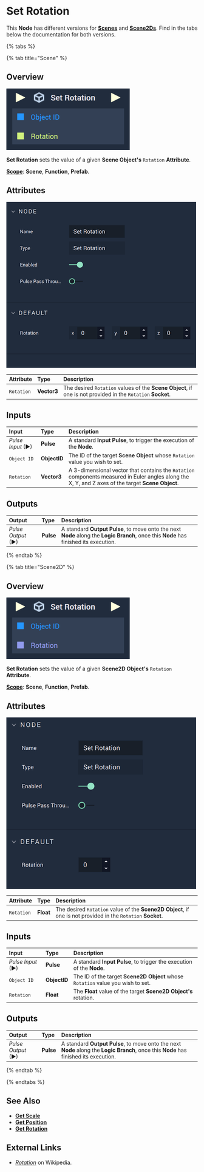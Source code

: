 # Set Rotation

This **Node** has different versions for [**Scenes**](../../../objects-and-types/project-objects/scene.md) and [**Scene2Ds**](../../../objects-and-types/project-objects/scene2d.md). Find in the tabs below the documentation for both versions.


{% tabs %}

{% tab title="Scene" %}

## Overview

![The Set Rotation Node.](../../../.gitbook/assets/setrotationupdatedimage.png)

**Set Rotation** sets the value of a given **Scene Object's** `Rotation` **Attribute**.

[**Scope**](../../overview.md#scopes): **Scene**, **Function**, **Prefab**.

## Attributes

![The Set Rotation Node Attributes.](../../../.gitbook/assets/setrotationatts3d.png)

| Attribute | Type | Description |
| :--- | :--- | :--- |
| `Rotation` | **Vector3** | The desired `Rotation` values of the **Scene Object**, if one is not provided in the `Rotation` **Socket**. |

## Inputs

| Input | Type | Description |
| :--- | :--- | :--- |
| _Pulse Input_ \(►\) | **Pulse** | A standard **Input Pulse**, to trigger the execution of the **Node**. |
| `Object ID` | **ObjectID** | The ID of the target **Scene Object** whose `Rotation` value you wish to set. |
| `Rotation` | **Vector3** | A 3-dimensional vector that contains the `Rotation` components measured in Euler angles along the X, Y, and Z axes of the target **Scene Object**. |

## Outputs

| Output | Type | Description |
| :--- | :--- | :--- |
| _Pulse Output_ \(►\) | **Pulse** | A standard **Output Pulse**, to move onto the next **Node** along the **Logic Branch**, once this **Node** has finished its execution. |


{% endtab %}


{% tab title="Scene2D" %}



## Overview

![The Set Rotation Node.](../../../.gitbook/assets/setrotationnode2d.png)

**Set Rotation** sets the value of a given **Scene2D Object's** `Rotation` **Attribute**.

[**Scope**](../../overview.md#scopes): **Scene**, **Function**, **Prefab**.

## Attributes

![The Set Rotation Node Attributes.](../../../.gitbook/assets/setrotationatts2d.png)

| Attribute | Type | Description |
| :--- | :--- | :--- |
| `Rotation` | **Float** | The desired `Rotation` value of the **Scene2D Object**, if one is not provided in the `Rotation` **Socket**. |

## Inputs

| Input | Type | Description |
| :--- | :--- | :--- |
| _Pulse Input_ \(►\) | **Pulse** | A standard **Input Pulse**, to trigger the execution of the **Node**. |
| `Object ID` | **ObjectID** | The ID of the target **Scene2D Object** whose `Rotation` value you wish to set. |
| `Rotation` | **Float** | The **Float** value of the target **Scene2D Object's** rotation.|

## Outputs

| Output | Type | Description |
| :--- | :--- | :--- |
| _Pulse Output_ \(►\) | **Pulse** | A standard **Output Pulse**, to move onto the next **Node** along the **Logic Branch**, once this **Node** has finished its execution. |






{% endtab %}

{% endtabs %}

## See Also

* [**Get Scale**](get-scale.md)
* [**Get Position**](get-position.md)
* [**Get Rotation**](get-position.md)

## External Links

* [_Rotation_](https://en.wikipedia.org/wiki/Euler_angles) on Wikipedia.

